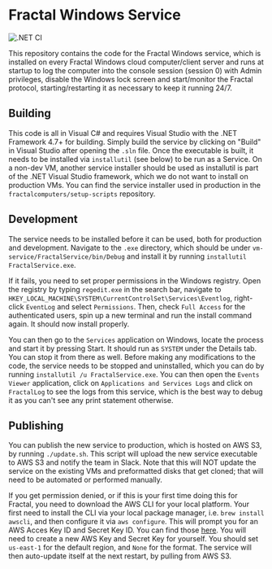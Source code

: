 # Fractal Windows Service

![.NET CI](https://github.com/fractalcomputers/vm-service/workflows/.NET%20CI/badge.svg)

This repository contains the code for the Fractal Windows service, which is installed on every Fractal Windows cloud computer/client server and runs at startup to log the computer into the console session (session 0) with Admin privileges, disable the Windows lock screen and start/monitor the Fractal protocol, starting/restarting it as necessary to keep it running 24/7.

## Building

This code is all in Visual C# and requires Visual Studio with the .NET Framework 4.7+ for building. Simply build the service by clicking on "Build" in Visual Studio after opening the `.sln` file. Once the executable is built, it needs to be installed via `installutil` (see below) to be run as a Service. On a non-dev VM, another service installer should be used as installutil is part of the .NET Visual Studio framework, which we do not want to install on production VMs. You can find the service installer used in production in the `fractalcomputers/setup-scripts` repository.

## Development

The service needs to be installed before it can be used, both for production and development. Navigate to the `.exe` directory, which should be under `vm-service/FractalService/bin/Debug` and install it by running `installutil FractalService.exe`.

If it fails, you need to set proper permissions in the Windows registry. Open the registry by typing `regedit.exe` in the search bar, navigate to `HKEY_LOCAL_MACHINE\SYSTEM\CurrentControlSet\Services\Eventlog`, right-click `EventLog` and select `Permissions`. Then, check `Full Access` for the authenticated users, spin up a new terminal and run the install command again. It should now install properly.

You can then go to the `Services` application on Windows, locate the process and start it by pressing Start. It should run as `SYSTEM` under the Details tab. You can stop it from there as well. Before making any modifications to the code, the service needs to be stopped and uninstalled, which you can do by running `installutil /u FractalService.exe`. You can then open the `Events Viewer` application, click on `Applications and Services Logs` and click on `FractalLog` to see the logs from this service, which is the best way to debug it as you can't see any print statement otherwise.

## Publishing

You can publish the new service to production, which is hosted on AWS S3, by running `./update.sh`. This script will upload the new service executable to AWS S3 and notify the team in Slack. Note that this will NOT update the service on the existing VMs and preformatted disks that get cloned; that will need to be automated or performed manually.

If you get permission denied, or if this is your first time doing this for Fractal, you need to download the AWS CLI for your local platform. Your first need to install the CLI via your local package manager, i.e. `brew install awscli`, and then configure it via `aws configure`. This will prompt you for an AWS Acces Key ID and Secret Key ID. You can find those [here](https://console.aws.amazon.com/iam/home?region=us-east-1#/users/UpdateServer?section=security_credentials). You will need to create a new AWS Key and Secret Key for yourself. You should set `us-east-1` for the default region, and `None` for the format. The service will then auto-update itself at the next restart, by pulling from AWS S3.
